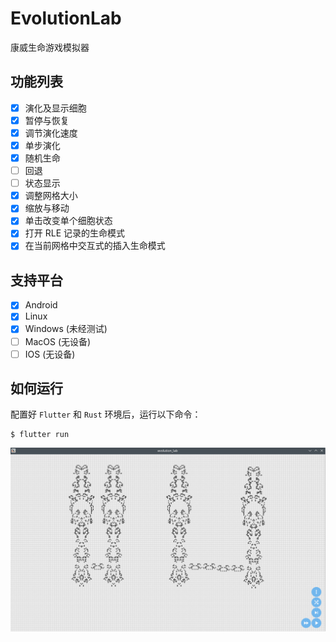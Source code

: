 # EvolutionLab

康威生命游戏模拟器

## 功能列表

- [x] 演化及显示细胞
- [x] 暂停与恢复
- [x] 调节演化速度
- [x] 单步演化
- [x] 随机生命
- [ ] 回退
- [ ] 状态显示
- [x] 调整网格大小
- [x] 缩放与移动
- [x] 单击改变单个细胞状态
- [x] 打开 RLE 记录的生命模式
- [x] 在当前网格中交互式的插入生命模式

## 支持平台

- [x] Android
- [x] Linux
- [x] Windows (未经测试)
- [ ] MacOS (无设备)
- [ ] IOS (无设备)

## 如何运行

配置好 `Flutter` 和 `Rust` 环境后，运行以下命令：

```
$ flutter run
```

![](image/Screenshot_20221218_230458.png)
